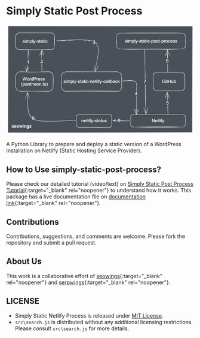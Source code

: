 # Simply Static Post Process

![pyrobotstx feature image](docs/img/simply-static-netlify-deploy-workflow.png)


A Python Library to prepare and deploy a static version of a WordPress Installation on Netlify (Static Hosting Service Provider). 

## How to Use simply-static-post-process?
Please check our detailed tutorial (video/text) on [Simply Static Post Process Tutorial](https://www.seowings.org/simply-static-tutorial/){:target="_blank" rel="noopener"} to understand how it works. This package has a live documentation file on [documentation link](https://simply-static.netlify.app){:target="_blank" rel="noopener"}.

## Contributions

Contributions, suggestions, and comments are welcome. Please fork the repository and submit a pull request.


## About Us

This work is a collaborative effort of [seowings](https://seowings.org/){:target="_blank" rel="noopener"} and [serpwings](https://serpwings.com/){:target="_blank" rel="noopener"}.


## LICENSE

- Simply Static Netlify Process is released under [MIT License](https://github.com/serpwings/simply-static-post-process/blob/master/LICENSE). 
- ``src\search.js`` is distributed without any additional licensing restrictions. Please consult ``src\search.js`` for more details.
